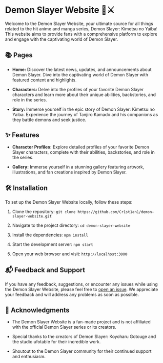 # Demon Slayer Website 🌙⚔️

Welcome to the Demon Slayer Website, your ultimate source for all things related to the hit anime and manga series, Demon Slayer: Kimetsu no Yaiba! This website aims to provide fans with a comprehensive platform to explore and engage with the captivating world of Demon Slayer.

## 📚 Pages

- **Home:** Discover the latest news, updates, and announcements about Demon Slayer. Dive into the captivating world of Demon Slayer with featured content and highlights.

- **Characters:** Delve into the profiles of your favorite Demon Slayer characters and learn more about their unique abilities, backstories, and role in the series.

- **Story:** Immerse yourself in the epic story of Demon Slayer: Kimetsu no Yaiba. Experience the journey of Tanjiro Kamado and his companions as they battle demons and seek justice.

## ✨ Features

- **Character Profiles:** Explore detailed profiles of your favorite Demon Slayer characters, complete with their abilities, backstories, and role in the series.

- **Gallery:** Immerse yourself in a stunning gallery featuring artwork, illustrations, and fan creations inspired by Demon Slayer.

## 🛠️ Installation

To set up the Demon Slayer Website locally, follow these steps:

1. Clone the repository: `git clone https://github.com/Cr1st1an1/demon-slayer-website.git`

2. Navigate to the project directory: `cd demon-slayer-website`

3. Install the dependencies: `npm install`

4. Start the development server: `npm start`

5. Open your web browser and visit: `http://localhost:3000`

## 📬 Feedback and Support

If you have any feedback, suggestions, or encounter any issues while using the Demon Slayer Website, please feel free to [open an issue](https://github.com/Cr1st1an1/demon/issues). We appreciate your feedback and will address any problems as soon as possible.

## 🙏 Acknowledgments

- The Demon Slayer Website is a fan-made project and is not affiliated with the official Demon Slayer series or its creators.

- Special thanks to the creators of Demon Slayer: Koyoharu Gotouge and the studio ufotable for their incredible work.

- Shoutout to the Demon Slayer community for their continued support and enthusiasm.
